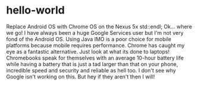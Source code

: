 # hello-world
Replace Android OS with Chrome OS on the Nexus 5x
std::endl;
Ok... where we go! I have always been a huge Google Services user but I'm not very fond of the Android OS. Using Java IMO is a poor choice for mobile platforms because mobile requires performance. Chrome has caught my eye as a fantastic alternative. Just look at what its done to laptops! Chromebooks speak for themselves with an average 10-hour battery life while having a battery that is just a tad larger than that on your phone, incredible speed and security and reliable as hell too. I don't see why Google isn't working on this. But hey if they aren't then I will!

